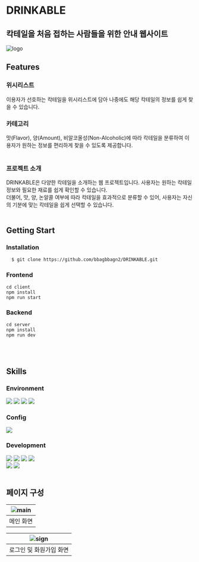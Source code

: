 # DRINKABLE
## 칵테일을 처음 접하는 사람들을 위한 안내 웹사이트
![logo](https://github.com/bbagbbagn2/DRINKABLE/assets/89950902/0607f718-d1d0-44b1-b1af-1cfc10e62b28)
## 
## Features
### 위시리스트
<p>
  이용자가 선호하는 칵테일을 위시리스트에 담아 나중에도 해당 칵테일의 정보를 쉽게 찾을 수 있습니다.
</p>

### 카테고리
<p>
  맛(Flavor), 양(Amount), 비알코올성(Non-Alcoholic)에 따라 칵테일을 분류하여 이용자가 원하는 정보를 편리하게 찾을 수 있도록 제공합니다.<br/><br/>
</p>

### 프로젝트 소개
<p>
  DRINKABLE은 다양한 칵테일을 소개하는 웹 프로젝트입니다. 사용자는 원하는 칵테일 정보와 필요한 재료를 쉽게 확인할 수 있습니다.<br/>
  더불어, 맛, 양, 논알콜 여부에 따라 칵테일을 효과적으로 분류할 수 있어, 사용자는 자신의 기분에 맞는 칵테일을 쉽게 선택할 수 있습니다.<br/><br/>
</p>

## Getting Start
### Installation
``` bash
  $ git clone https://github.com/bbagbbagn2/DRINKABLE.git
```

### Frontend
```
cd client
npm install
npm run start
```

### Backend
```
cd server
npm install
npm run dev
```
<br/><br/>

## Skills
### Environment
<p>
  <img src="https://img.shields.io/badge/VSCode-007ACC?style=flat-square&logo=visualstudiocode&logoColor=white"/>
  <img src="https://img.shields.io/badge/MySQL-00758F?style=flat-square&logo=MySQL&logoColor=white"/>
  <img src="https://img.shields.io/badge/Git-F05032?style=flat-square&logo=Git&logoColor=white"/>
  <img src="https://img.shields.io/badge/GitHub-000000?style=flat-square&logo=GitHub&logoColor=white"/>
</p>

### Config
<p>
  <img src="https://img.shields.io/badge/npm-CB3837?style=flat-square&logo=npm&logoColor=white"/>
</p>

### Development
<p>
  <img src="https://img.shields.io/badge/JavaScript-F7DF1E?style=flat-square&logo=JavaScript&logoColor=black"/>
  <img src="https://img.shields.io/badge/TypeScript-1976D2?style=flat-square&logo=TypeScript&logoColor=white"/>
  <img src="https://img.shields.io/badge/React-61DAFB?style=flat-square&logo=React&logoColor=black"/>
  <img src="https://img.shields.io/badge/styledcomponents-DB7093?style=flat-square&logo=styledcomponents&logoColor=white"/><br/>
  <img src="https://img.shields.io/badge/Node.js-3C873A?style=flat-square&logo=Node.js&logoColor=white"/>
  <img src="https://img.shields.io/badge/Express-000000?style=flat-square&logo=Express&logoColor=white"/><br/><br/>
</p>

## 페이지 구성

|![main](https://github.com/bbagbbagn2/DRINKABLE/assets/89950902/666a193a-e543-44a3-852d-0136d5ff5570)|
|:---:|
|메인 화면|

|![sign](https://github.com/bbagbbagn2/DRINKABLE/assets/89950902/0868d0cb-7297-4b32-96de-b1ad7fd86602)|
|:---:|
|로그인 및 화원가입 화면|

<br/><br/>

